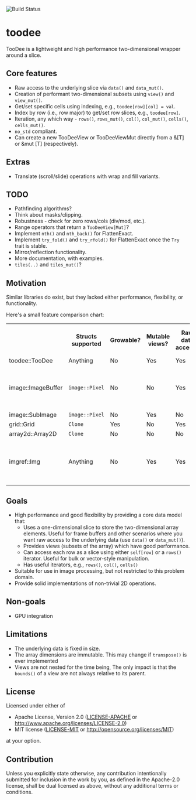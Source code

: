 ![Build Status](https://github.com/antonmarsden/toodee/workflows/Test/badge.svg)

# toodee

TooDee is a lightweight and high performance two-dimensional wrapper around a slice.

## Core features

- Raw access to the underlying slice via `data()` and `data_mut()`.
- Creation of performant two-dimensional subsets using `view()` and `view_mut()`.
- Get/set specific cells using indexing, e.g., `toodee[row][col] = val`.
- Index by row (i.e., row major) to get/set row slices, e.g., `toodee[row]`.
- Iteration, any which way - `rows()`, `rows_mut()`, `col()`, `col_mut()`, `cells()`, `cells_mut()`.
- `no_std` compliant.
- Can create a new TooDeeView or TooDeeViewMut directly from a &[T] or &mut [T] (respectively).

## Extras

- Translate (scroll/slide) operations with wrap and fill variants.

## TODO

- Pathfinding algorithms?
- Think about masks/clipping.
- Robustness - check for zero rows/cols (div/mod, etc.).
- Range operators that return a `TooDeeView[Mut]`?
- Implement `nth()` and `nth_back()` for FlattenExact.
- Implement `try_fold()` and `try_rfold()` for FlattenExact once the `Try` trait is stable.
- Mirror/reflection functionality.
- More documentation, with examples.
- `tiles(..)` and `tiles_mut()`?

## Motivation

Similar libraries do exist, but they lacked either performance, flexibility, or functionality. 

Here's a small feature comparison chart:

<table>
  <tr><th></th><th>Structs supported</th><th>Growable?</th><th>Mutable views?</th><th>Raw data access?</th><th>Iterate over row slices?</th><th>Safe/checked access?</th><th>Notes</th></tr>
  <tr><td>toodee::TooDee</td><td>Anything</td><td>No</td><td>Yes</td><td>Yes</td><td>Yes</td><td>No</td></tr>
  <tr><td>image::ImageBuffer</td><td><code>image::Pixel</code></td><td>No</td><td>No</td><td>Yes</td><td>No</td><td>No</td><td>Good for image processing - see the <code>imageproc</code> crate.</tr>
  <tr><td>image::SubImage</td><td><code>image::Pixel</code></td><td>No</td><td>Yes</td><td>No</td><td>No</td><td>No</td></tr>
  <tr><td>grid::Grid</td><td><code>Clone</code></td><td>Yes</td><td>No</td><td>Yes</td><td>Yes</td><td>Yes</td></tr>
  <tr><td>array2d::Array2D</td><td><code>Clone</code></td><td>No</td><td>No</td><td>No</td><td>No</td><td>Yes</td></tr>
  <tr><td>imgref::Img</td><td>Anything</td><td>No</td><td>Yes</td><td>Yes</td><td>No</td><td>No</td><td>The closest equivalent to <code>TooDee</code> that I could find.</td></tr>
</table>

## Goals
 
- High performance and good flexibility by providing a core data model that:
    - Uses a one-dimensional slice to store the two-dimensional array elements. Useful for frame buffers and
      other scenarios where you want raw access to the underlying data (use `data()` or `data_mut()`).
    - Provides views (subsets of the array) which have good performance.
    - Can access each row as a slice using either `self[row]` or a `rows()` iterator. Useful for bulk or vector-style manipulation.
    - Has useful iterators, e.g., `rows()`, `col()`, `cells()`
- Suitable for use in image processing, but not restricted to this problem domain.
- Provide solid implementations of non-trivial 2D operations.

## Non-goals
 
- GPU integration

## Limitations

- The underlying data is fixed in size.
- The array dimensions are immutable. This may change if `transpose()` is ever implemented
- Views are not nested for the time being, The only impact is that the `bounds()` of a view
  are not always relative to its parent.

## License

Licensed under either of

 * Apache License, Version 2.0
   ([LICENSE-APACHE](LICENSE-APACHE) or http://www.apache.org/licenses/LICENSE-2.0)
 * MIT license
   ([LICENSE-MIT](LICENSE-MIT) or http://opensource.org/licenses/MIT)

at your option.

## Contribution

Unless you explicitly state otherwise, any contribution intentionally submitted
for inclusion in the work by you, as defined in the Apache-2.0 license, shall be
dual licensed as above, without any additional terms or conditions.
